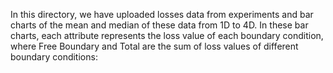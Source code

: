 In this directory, we have uploaded losses data from experiments and bar charts of the mean and median of these data from 1D to 4D.
In these bar charts, each attribute represents the loss value of each boundary condition, where Free Boundary and Total are the sum of loss values of different boundary conditions:
